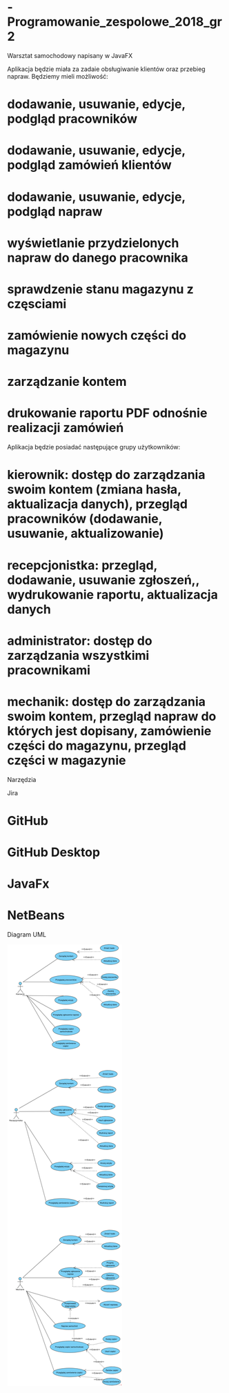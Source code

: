 # -Programowanie_zespolowe_2018_gr2

Warsztat samochodowy napisany w JavaFX

Aplikacja będzie miała za zadaie obsługiwanie klientów oraz przebieg napraw. Będziemy mieli możliwość:
# dodawanie, usuwanie, edycje, podgląd pracowników
# dodawanie, usuwanie, edycje, podgląd zamówień klientów
# dodawanie, usuwanie, edycje, podgląd napraw
# wyświetlanie przydzielonych napraw do danego pracownika
# sprawdzenie stanu magazynu z częsciami
# zamówienie nowych części do magazynu
# zarządzanie kontem
# drukowanie raportu PDF odnośnie realizacji zamówień

Aplikacja będzie posiadać następujące grupy użytkowników:
# kierownik: dostęp do zarządzania swoim kontem (zmiana hasła, aktualizacja danych), przegląd pracowników (dodawanie, usuwanie, aktualizowanie)
# recepcjonistka: przegląd, dodawanie, usuwanie zgłoszeń,, wydrukowanie raportu, aktualizacja danych
# administrator: dostęp do zarządzania wszystkimi pracownikami
# mechanik: dostęp do zarządzania swoim kontem, przegląd napraw do których jest dopisany, zamówienie części do magazynu, przegląd części w magazynie

Narzędzia

Jira
# GitHub
# GitHub Desktop
# JavaFx
# NetBeans

Diagram UML

<img src="Diagram Przypadkow uzycia.png">
